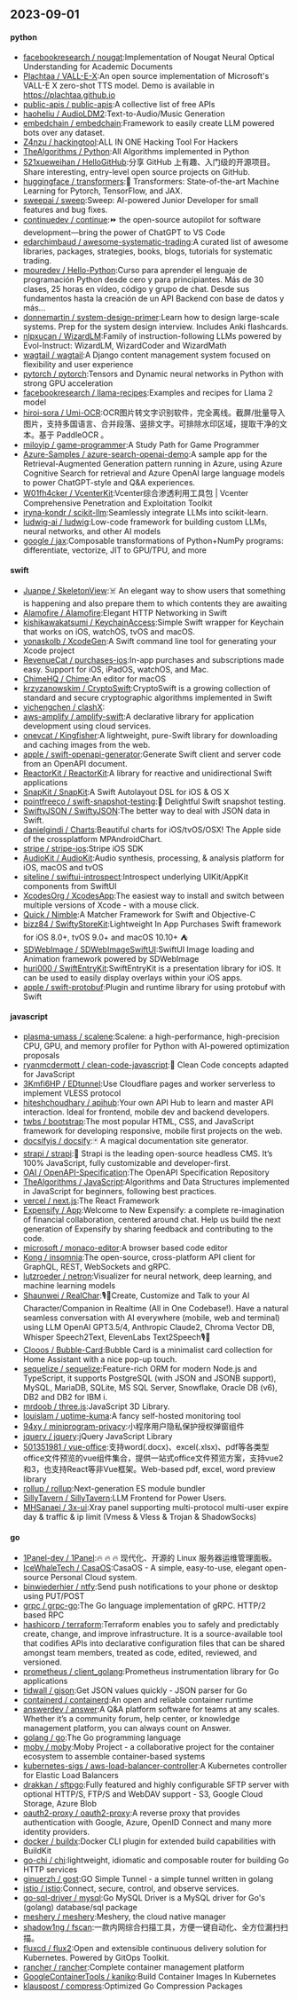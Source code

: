 ## 2023-09-01

#### python
* [facebookresearch / nougat](https://github.com/facebookresearch/nougat):Implementation of Nougat Neural Optical Understanding for Academic Documents
* [Plachtaa / VALL-E-X](https://github.com/Plachtaa/VALL-E-X):An open source implementation of Microsoft's VALL-E X zero-shot TTS model. Demo is available in https://plachtaa.github.io
* [public-apis / public-apis](https://github.com/public-apis/public-apis):A collective list of free APIs
* [haoheliu / AudioLDM2](https://github.com/haoheliu/AudioLDM2):Text-to-Audio/Music Generation
* [embedchain / embedchain](https://github.com/embedchain/embedchain):Framework to easily create LLM powered bots over any dataset.
* [Z4nzu / hackingtool](https://github.com/Z4nzu/hackingtool):ALL IN ONE Hacking Tool For Hackers
* [TheAlgorithms / Python](https://github.com/TheAlgorithms/Python):All Algorithms implemented in Python
* [521xueweihan / HelloGitHub](https://github.com/521xueweihan/HelloGitHub):分享 GitHub 上有趣、入门级的开源项目。Share interesting, entry-level open source projects on GitHub.
* [huggingface / transformers](https://github.com/huggingface/transformers):🤗 Transformers: State-of-the-art Machine Learning for Pytorch, TensorFlow, and JAX.
* [sweepai / sweep](https://github.com/sweepai/sweep):Sweep: AI-powered Junior Developer for small features and bug fixes.
* [continuedev / continue](https://github.com/continuedev/continue):⏩ the open-source autopilot for software development—bring the power of ChatGPT to VS Code
* [edarchimbaud / awesome-systematic-trading](https://github.com/edarchimbaud/awesome-systematic-trading):A curated list of awesome libraries, packages, strategies, books, blogs, tutorials for systematic trading.
* [mouredev / Hello-Python](https://github.com/mouredev/Hello-Python):Curso para aprender el lenguaje de programación Python desde cero y para principiantes. Más de 30 clases, 25 horas en vídeo, código y grupo de chat. Desde sus fundamentos hasta la creación de un API Backend con base de datos y más...
* [donnemartin / system-design-primer](https://github.com/donnemartin/system-design-primer):Learn how to design large-scale systems. Prep for the system design interview. Includes Anki flashcards.
* [nlpxucan / WizardLM](https://github.com/nlpxucan/WizardLM):Family of instruction-following LLMs powered by Evol-Instruct: WizardLM, WizardCoder and WizardMath
* [wagtail / wagtail](https://github.com/wagtail/wagtail):A Django content management system focused on flexibility and user experience
* [pytorch / pytorch](https://github.com/pytorch/pytorch):Tensors and Dynamic neural networks in Python with strong GPU acceleration
* [facebookresearch / llama-recipes](https://github.com/facebookresearch/llama-recipes):Examples and recipes for Llama 2 model
* [hiroi-sora / Umi-OCR](https://github.com/hiroi-sora/Umi-OCR):OCR图片转文字识别软件，完全离线。截屏/批量导入图片，支持多国语言、合并段落、竖排文字。可排除水印区域，提取干净的文本。基于 PaddleOCR 。
* [miloyip / game-programmer](https://github.com/miloyip/game-programmer):A Study Path for Game Programmer
* [Azure-Samples / azure-search-openai-demo](https://github.com/Azure-Samples/azure-search-openai-demo):A sample app for the Retrieval-Augmented Generation pattern running in Azure, using Azure Cognitive Search for retrieval and Azure OpenAI large language models to power ChatGPT-style and Q&A experiences.
* [W01fh4cker / VcenterKit](https://github.com/W01fh4cker/VcenterKit):Vcenter综合渗透利用工具包 | Vcenter Comprehensive Penetration and Exploitation Toolkit
* [iryna-kondr / scikit-llm](https://github.com/iryna-kondr/scikit-llm):Seamlessly integrate LLMs into scikit-learn.
* [ludwig-ai / ludwig](https://github.com/ludwig-ai/ludwig):Low-code framework for building custom LLMs, neural networks, and other AI models
* [google / jax](https://github.com/google/jax):Composable transformations of Python+NumPy programs: differentiate, vectorize, JIT to GPU/TPU, and more

#### swift
* [Juanpe / SkeletonView](https://github.com/Juanpe/SkeletonView):☠️ An elegant way to show users that something is happening and also prepare them to which contents they are awaiting
* [Alamofire / Alamofire](https://github.com/Alamofire/Alamofire):Elegant HTTP Networking in Swift
* [kishikawakatsumi / KeychainAccess](https://github.com/kishikawakatsumi/KeychainAccess):Simple Swift wrapper for Keychain that works on iOS, watchOS, tvOS and macOS.
* [yonaskolb / XcodeGen](https://github.com/yonaskolb/XcodeGen):A Swift command line tool for generating your Xcode project
* [RevenueCat / purchases-ios](https://github.com/RevenueCat/purchases-ios):In-app purchases and subscriptions made easy. Support for iOS, iPadOS, watchOS, and Mac.
* [ChimeHQ / Chime](https://github.com/ChimeHQ/Chime):An editor for macOS
* [krzyzanowskim / CryptoSwift](https://github.com/krzyzanowskim/CryptoSwift):CryptoSwift is a growing collection of standard and secure cryptographic algorithms implemented in Swift
* [yichengchen / clashX](https://github.com/yichengchen/clashX):
* [aws-amplify / amplify-swift](https://github.com/aws-amplify/amplify-swift):A declarative library for application development using cloud services.
* [onevcat / Kingfisher](https://github.com/onevcat/Kingfisher):A lightweight, pure-Swift library for downloading and caching images from the web.
* [apple / swift-openapi-generator](https://github.com/apple/swift-openapi-generator):Generate Swift client and server code from an OpenAPI document.
* [ReactorKit / ReactorKit](https://github.com/ReactorKit/ReactorKit):A library for reactive and unidirectional Swift applications
* [SnapKit / SnapKit](https://github.com/SnapKit/SnapKit):A Swift Autolayout DSL for iOS & OS X
* [pointfreeco / swift-snapshot-testing](https://github.com/pointfreeco/swift-snapshot-testing):📸 Delightful Swift snapshot testing.
* [SwiftyJSON / SwiftyJSON](https://github.com/SwiftyJSON/SwiftyJSON):The better way to deal with JSON data in Swift.
* [danielgindi / Charts](https://github.com/danielgindi/Charts):Beautiful charts for iOS/tvOS/OSX! The Apple side of the crossplatform MPAndroidChart.
* [stripe / stripe-ios](https://github.com/stripe/stripe-ios):Stripe iOS SDK
* [AudioKit / AudioKit](https://github.com/AudioKit/AudioKit):Audio synthesis, processing, & analysis platform for iOS, macOS and tvOS
* [siteline / swiftui-introspect](https://github.com/siteline/swiftui-introspect):Introspect underlying UIKit/AppKit components from SwiftUI
* [XcodesOrg / XcodesApp](https://github.com/XcodesOrg/XcodesApp):The easiest way to install and switch between multiple versions of Xcode - with a mouse click.
* [Quick / Nimble](https://github.com/Quick/Nimble):A Matcher Framework for Swift and Objective-C
* [bizz84 / SwiftyStoreKit](https://github.com/bizz84/SwiftyStoreKit):Lightweight In App Purchases Swift framework for iOS 8.0+, tvOS 9.0+ and macOS 10.10+ ⛺
* [SDWebImage / SDWebImageSwiftUI](https://github.com/SDWebImage/SDWebImageSwiftUI):SwiftUI Image loading and Animation framework powered by SDWebImage
* [huri000 / SwiftEntryKit](https://github.com/huri000/SwiftEntryKit):SwiftEntryKit is a presentation library for iOS. It can be used to easily display overlays within your iOS apps.
* [apple / swift-protobuf](https://github.com/apple/swift-protobuf):Plugin and runtime library for using protobuf with Swift

#### javascript
* [plasma-umass / scalene](https://github.com/plasma-umass/scalene):Scalene: a high-performance, high-precision CPU, GPU, and memory profiler for Python with AI-powered optimization proposals
* [ryanmcdermott / clean-code-javascript](https://github.com/ryanmcdermott/clean-code-javascript):🛁 Clean Code concepts adapted for JavaScript
* [3Kmfi6HP / EDtunnel](https://github.com/3Kmfi6HP/EDtunnel):Use Cloudflare pages and worker serverless to implement VLESS protocol
* [hiteshchoudhary / apihub](https://github.com/hiteshchoudhary/apihub):Your own API Hub to learn and master API interaction. Ideal for frontend, mobile dev and backend developers.
* [twbs / bootstrap](https://github.com/twbs/bootstrap):The most popular HTML, CSS, and JavaScript framework for developing responsive, mobile first projects on the web.
* [docsifyjs / docsify](https://github.com/docsifyjs/docsify):🃏 A magical documentation site generator.
* [strapi / strapi](https://github.com/strapi/strapi):🚀 Strapi is the leading open-source headless CMS. It’s 100% JavaScript, fully customizable and developer-first.
* [OAI / OpenAPI-Specification](https://github.com/OAI/OpenAPI-Specification):The OpenAPI Specification Repository
* [TheAlgorithms / JavaScript](https://github.com/TheAlgorithms/JavaScript):Algorithms and Data Structures implemented in JavaScript for beginners, following best practices.
* [vercel / next.js](https://github.com/vercel/next.js):The React Framework
* [Expensify / App](https://github.com/Expensify/App):Welcome to New Expensify: a complete re-imagination of financial collaboration, centered around chat. Help us build the next generation of Expensify by sharing feedback and contributing to the code.
* [microsoft / monaco-editor](https://github.com/microsoft/monaco-editor):A browser based code editor
* [Kong / insomnia](https://github.com/Kong/insomnia):The open-source, cross-platform API client for GraphQL, REST, WebSockets and gRPC.
* [lutzroeder / netron](https://github.com/lutzroeder/netron):Visualizer for neural network, deep learning, and machine learning models
* [Shaunwei / RealChar](https://github.com/Shaunwei/RealChar):🎙️🤖Create, Customize and Talk to your AI Character/Companion in Realtime (All in One Codebase!). Have a natural seamless conversation with AI everywhere (mobile, web and terminal) using LLM OpenAI GPT3.5/4, Anthropic Claude2, Chroma Vector DB, Whisper Speech2Text, ElevenLabs Text2Speech🎙️🤖
* [Clooos / Bubble-Card](https://github.com/Clooos/Bubble-Card):Bubble Card is a minimalist card collection for Home Assistant with a nice pop-up touch.
* [sequelize / sequelize](https://github.com/sequelize/sequelize):Feature-rich ORM for modern Node.js and TypeScript, it supports PostgreSQL (with JSON and JSONB support), MySQL, MariaDB, SQLite, MS SQL Server, Snowflake, Oracle DB (v6), DB2 and DB2 for IBM i.
* [mrdoob / three.js](https://github.com/mrdoob/three.js):JavaScript 3D Library.
* [louislam / uptime-kuma](https://github.com/louislam/uptime-kuma):A fancy self-hosted monitoring tool
* [94xy / miniprogram-privacy](https://github.com/94xy/miniprogram-privacy):小程序用户隐私保护授权弹窗组件
* [jquery / jquery](https://github.com/jquery/jquery):jQuery JavaScript Library
* [501351981 / vue-office](https://github.com/501351981/vue-office):支持word(.docx)、excel(.xlsx)、pdf等各类型office文件预览的vue组件集合，提供一站式office文件预览方案，支持vue2和3，也支持React等非Vue框架。Web-based pdf, excel, word preview library
* [rollup / rollup](https://github.com/rollup/rollup):Next-generation ES module bundler
* [SillyTavern / SillyTavern](https://github.com/SillyTavern/SillyTavern):LLM Frontend for Power Users.
* [MHSanaei / 3x-ui](https://github.com/MHSanaei/3x-ui):Xray panel supporting multi-protocol multi-user expire day & traffic & ip limit (Vmess & Vless & Trojan & ShadowSocks)

#### go
* [1Panel-dev / 1Panel](https://github.com/1Panel-dev/1Panel):🔥 🔥 🔥 现代化、开源的 Linux 服务器运维管理面板。
* [IceWhaleTech / CasaOS](https://github.com/IceWhaleTech/CasaOS):CasaOS - A simple, easy-to-use, elegant open-source Personal Cloud system.
* [binwiederhier / ntfy](https://github.com/binwiederhier/ntfy):Send push notifications to your phone or desktop using PUT/POST
* [grpc / grpc-go](https://github.com/grpc/grpc-go):The Go language implementation of gRPC. HTTP/2 based RPC
* [hashicorp / terraform](https://github.com/hashicorp/terraform):Terraform enables you to safely and predictably create, change, and improve infrastructure. It is a source-available tool that codifies APIs into declarative configuration files that can be shared amongst team members, treated as code, edited, reviewed, and versioned.
* [prometheus / client_golang](https://github.com/prometheus/client_golang):Prometheus instrumentation library for Go applications
* [tidwall / gjson](https://github.com/tidwall/gjson):Get JSON values quickly - JSON parser for Go
* [containerd / containerd](https://github.com/containerd/containerd):An open and reliable container runtime
* [answerdev / answer](https://github.com/answerdev/answer):A Q&A platform software for teams at any scales. Whether it’s a community forum, help center, or knowledge management platform, you can always count on Answer.
* [golang / go](https://github.com/golang/go):The Go programming language
* [moby / moby](https://github.com/moby/moby):Moby Project - a collaborative project for the container ecosystem to assemble container-based systems
* [kubernetes-sigs / aws-load-balancer-controller](https://github.com/kubernetes-sigs/aws-load-balancer-controller):A Kubernetes controller for Elastic Load Balancers
* [drakkan / sftpgo](https://github.com/drakkan/sftpgo):Fully featured and highly configurable SFTP server with optional HTTP/S, FTP/S and WebDAV support - S3, Google Cloud Storage, Azure Blob
* [oauth2-proxy / oauth2-proxy](https://github.com/oauth2-proxy/oauth2-proxy):A reverse proxy that provides authentication with Google, Azure, OpenID Connect and many more identity providers.
* [docker / buildx](https://github.com/docker/buildx):Docker CLI plugin for extended build capabilities with BuildKit
* [go-chi / chi](https://github.com/go-chi/chi):lightweight, idiomatic and composable router for building Go HTTP services
* [ginuerzh / gost](https://github.com/ginuerzh/gost):GO Simple Tunnel - a simple tunnel written in golang
* [istio / istio](https://github.com/istio/istio):Connect, secure, control, and observe services.
* [go-sql-driver / mysql](https://github.com/go-sql-driver/mysql):Go MySQL Driver is a MySQL driver for Go's (golang) database/sql package
* [meshery / meshery](https://github.com/meshery/meshery):Meshery, the cloud native manager
* [shadow1ng / fscan](https://github.com/shadow1ng/fscan):一款内网综合扫描工具，方便一键自动化、全方位漏扫扫描。
* [fluxcd / flux2](https://github.com/fluxcd/flux2):Open and extensible continuous delivery solution for Kubernetes. Powered by GitOps Toolkit.
* [rancher / rancher](https://github.com/rancher/rancher):Complete container management platform
* [GoogleContainerTools / kaniko](https://github.com/GoogleContainerTools/kaniko):Build Container Images In Kubernetes
* [klauspost / compress](https://github.com/klauspost/compress):Optimized Go Compression Packages
